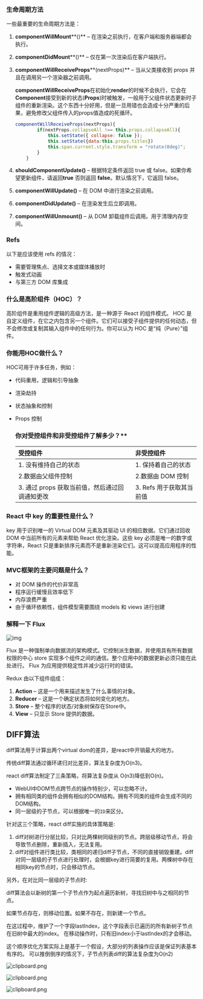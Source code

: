 ### 生命周期方法

一些最重要的生命周期方法是：

1. **componentWillMount****()** – 在渲染之前执行，在客户端和服务器端都会执行。

2. **componentDidMount****()** – 仅在第一次渲染后在客户端执行。

3. **componentWillReceiveProps****(nextProps)** – 当从父类接收到 props 并且在调用另一个渲染器之前调用。

   **componentWillReceiveProps**在初始化**render**的时候不会执行，它会在**Component**接受到新的状态(**Props**)时被触发，一般用于父组件状态更新时子组件的重新渲染。这个东西十分好用，但是一旦用错也会造成十分严重的后果，避免修改父组件传入的props值造成的死循环。

   ```js
   componentWillReceiveProps(nextProps){
           if(nextProps.collapseAll !== this.props.collapseAll){
               this.setState({ collapse: false });
               this.setState({data:this.props.titles})
               this.span.current.style.transform = "rotate(0deg)";
           }
       }
   ```

4. **shouldComponentUpdate()** – 根据特定条件返回 true 或 false。如果你希望更新组件，请返回**true** 否则返回 **false**。默认情况下，它返回 false。

5. **componentWillUpdate()** – 在 DOM 中进行渲染之前调用。

6. **componentDidUpdate()** – 在渲染发生后立即调用。

7. **componentWillUnmount()** – 从 DOM 卸载组件后调用。用于清理内存空间。

### Refs

以下是应该使用 refs 的情况：

- 需要管理焦点、选择文本或媒体播放时
- 触发式动画
- 与第三方 DOM 库集成

### **什么是高阶组件（HOC）？**

高阶组件是重用组件逻辑的高级方法，是一种源于 React 的组件模式。 HOC 是自定义组件，在它之内包含另一个组件。它们可以接受子组件提供的任何动态，但不会修改或复制其输入组件中的任何行为。你可以认为 HOC 是“纯（Pure）”组件。

### **你能用HOC做什么？**

HOC可用于许多任务，例如：

- 代码重用，逻辑和引导抽象

- 渲染劫持

- 状态抽象和控制

- Props 控制

  

  ### 你对受控组件和非受控组件了解多少？**

  | **受控组件**                                   | **非受控组件**           |
  | :--------------------------------------------- | :----------------------- |
  | 1. 没有维持自己的状态                          | 1. 保持着自己的状态      |
  | 2.数据由父组件控制                             | 2.数据由 DOM 控制        |
  | 3. 通过 props 获取当前值，然后通过回调通知更改 | 3. Refs 用于获取其当前值 |



### **React 中 key 的重要性是什么？**

key 用于识别唯一的 Virtual DOM 元素及其驱动 UI 的相应数据。它们通过回收 DOM 中当前所有的元素来帮助 React 优化渲染。这些 key 必须是唯一的数字或字符串，React 只是重新排序元素而不是重新渲染它们。这可以提高应用程序的性能。

### **MVC框架的主要问题是什么？**

- 对 DOM 操作的代价非常高
- 程序运行缓慢且效率低下
- 内存浪费严重
- 由于循环依赖性，组件模型需要围绕 models 和 views 进行创建

###  **解释一下 Flux**

![img](http://ww4.sinaimg.cn/large/006tNc79ly1g3h4wr38eaj30m407at97.jpg)

Flux 是一种强制单向数据流的架构模式。它控制派生数据，并使用具有所有数据权限的中心 store 实现多个组件之间的通信。整个应用中的数据更新必须只能在此处进行。 Flux 为应用提供稳定性并减少运行时的错误。




Redux 由以下组件组成：

1. **Action** – 这是一个用来描述发生了什么事情的对象。
2. **Reducer** – 这是一个确定状态将如何变化的地方。
3. **Store** – 整个程序的状态/对象树保存在Store中。
4. **View** – 只显示 Store 提供的数据。



## DIFF算法

diff算法用于计算出两个virtual dom的差异，是react中开销最大的地方。

传统diff算法通过循环递归对比差异，算法复杂度为O(n3)。

react diff算法制定了三条策略，将算法复杂度从 O(n3)降低到O(n)。

- WebUI中DOM节点跨节点的操作特别少，可以忽略不计。
- 拥有相同类的组件会拥有相似的DOM结构。拥有不同类的组件会生成不同的DOM结构。
- 同一层级的子节点，可以根据唯一的`ID`来区分。

针对这三个策略，react diff实施的具体策略是:

1. diff对树进行分层比较，只对比两棵树同级别的节点。跨层级移动节点，将会导致节点删除，重新插入，无法复用。
2. diff对组件进行类比较，类相同的递归diff子节点，不同的直接销毁重建。diff对同一层级的子节点进行处理时，会根据key进行简要的复用。两棵树中存在相同key的节点时，只会移动节点。

另外，在对比同一层级的子节点时:

diff算法会以新树的第一个子节点作为起点遍历新树，寻找旧树中与之相同的节点。

如果节点存在，则移动位置。如果不存在，则新建一个节点。

在这过程中，维护了一个字段lastIndex，这个字段表示已遍历的所有新树子节点在旧树中最大的index。
在移动操作时，只有旧index小于lastIndex的才会移动。

这个顺序优化方案实际上是基于一个假设，大部分的列表操作应该是保证列表基本有序的。
可以推倒倒序的情况下，子节点列表diff的算法复杂度为O(n2)

![clipboard.png](http://ww3.sinaimg.cn/large/006tNc79ly1g3gyx5eag5j30m80d7ab6.jpg)

![clipboard.png](http://ww3.sinaimg.cn/large/006tNc79ly1g3gyxajknej30lk0bwjsa.jpg)

![clipboard.png](http://ww1.sinaimg.cn/large/006tNc79ly1g3gyxdqmfvj30ju0c0jsb.jpg)

